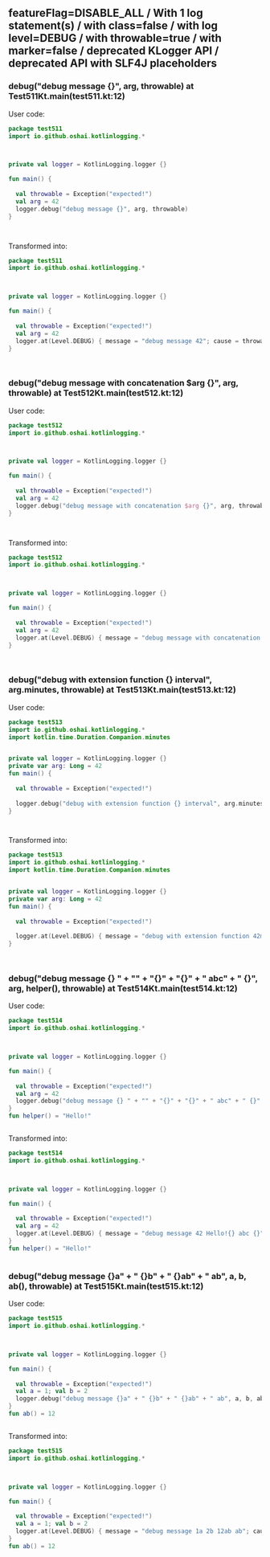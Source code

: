 ## featureFlag=DISABLE_ALL / With 1 log statement(s) / with class=false / with log level=DEBUG / with throwable=true / with marker=false / deprecated KLogger API / deprecated API with SLF4J placeholders



###  debug("debug message {}", arg, throwable) at Test511Kt.main(test511.kt:12)

User code:
```kotlin
package test511
import io.github.oshai.kotlinlogging.*



private val logger = KotlinLogging.logger {}

fun main() {
  
  val throwable = Exception("expected!")
  val arg = 42
  logger.debug("debug message {}", arg, throwable)
}




```
  
Transformed into:
```kotlin
package test511
import io.github.oshai.kotlinlogging.*



private val logger = KotlinLogging.logger {}

fun main() {
  
  val throwable = Exception("expected!")
  val arg = 42
  logger.at(Level.DEBUG) { message = "debug message 42"; cause = throwable; internalCompilerData = KLoggingEventBuilder.InternalCompilerData(messageTemplate = "debug message {}")
}




```

###  debug("debug message with concatenation $arg {}", arg, throwable) at Test512Kt.main(test512.kt:12)

User code:
```kotlin
package test512
import io.github.oshai.kotlinlogging.*



private val logger = KotlinLogging.logger {}

fun main() {
  
  val throwable = Exception("expected!")
  val arg = 42
  logger.debug("debug message with concatenation $arg {}", arg, throwable)
}




```
  
Transformed into:
```kotlin
package test512
import io.github.oshai.kotlinlogging.*



private val logger = KotlinLogging.logger {}

fun main() {
  
  val throwable = Exception("expected!")
  val arg = 42
  logger.at(Level.DEBUG) { message = "debug message with concatenation 42 42"; cause = throwable; internalCompilerData = KLoggingEventBuilder.InternalCompilerData(messageTemplate = "debug message with concatenation 42 {}")
}




```

###  debug("debug with extension function {} interval", arg.minutes, throwable) at Test513Kt.main(test513.kt:12)

User code:
```kotlin
package test513
import io.github.oshai.kotlinlogging.*
import kotlin.time.Duration.Companion.minutes


private val logger = KotlinLogging.logger {}
private var arg: Long = 42
fun main() {
  
  val throwable = Exception("expected!")
  
  logger.debug("debug with extension function {} interval", arg.minutes, throwable)
}




```
  
Transformed into:
```kotlin
package test513
import io.github.oshai.kotlinlogging.*
import kotlin.time.Duration.Companion.minutes


private val logger = KotlinLogging.logger {}
private var arg: Long = 42
fun main() {
  
  val throwable = Exception("expected!")
  
  logger.at(Level.DEBUG) { message = "debug with extension function 42m interval"; cause = throwable; internalCompilerData = KLoggingEventBuilder.InternalCompilerData(messageTemplate = "debug with extension function {} interval")
}




```

###  debug("debug message {} " + "" + "{}" + "{}" + " abc" + " {}", arg, helper(), throwable) at Test514Kt.main(test514.kt:12)

User code:
```kotlin
package test514
import io.github.oshai.kotlinlogging.*



private val logger = KotlinLogging.logger {}

fun main() {
  
  val throwable = Exception("expected!")
  val arg = 42
  logger.debug("debug message {} " + "" + "{}" + "{}" + " abc" + " {}", arg, helper(), throwable)
}
fun helper() = "Hello!"



```
  
Transformed into:
```kotlin
package test514
import io.github.oshai.kotlinlogging.*



private val logger = KotlinLogging.logger {}

fun main() {
  
  val throwable = Exception("expected!")
  val arg = 42
  logger.at(Level.DEBUG) { message = "debug message 42 Hello!{} abc {}"; cause = throwable; internalCompilerData = KLoggingEventBuilder.InternalCompilerData(messageTemplate = "debug message {} {}{} abc {}")
}
fun helper() = "Hello!"



```

###  debug("debug message {}a" + " {}b" + " {}ab" + " ab", a, b, ab(), throwable) at Test515Kt.main(test515.kt:12)

User code:
```kotlin
package test515
import io.github.oshai.kotlinlogging.*



private val logger = KotlinLogging.logger {}

fun main() {
  
  val throwable = Exception("expected!")
  val a = 1; val b = 2
  logger.debug("debug message {}a" + " {}b" + " {}ab" + " ab", a, b, ab(), throwable)
}
fun ab() = 12



```
  
Transformed into:
```kotlin
package test515
import io.github.oshai.kotlinlogging.*



private val logger = KotlinLogging.logger {}

fun main() {
  
  val throwable = Exception("expected!")
  val a = 1; val b = 2
  logger.at(Level.DEBUG) { message = "debug message 1a 2b 12ab ab"; cause = throwable; internalCompilerData = KLoggingEventBuilder.InternalCompilerData(messageTemplate = "debug message {}a {}b {}ab ab")
}
fun ab() = 12



```
